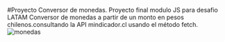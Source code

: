 #Proyecto Conversor de monedas.
Proyecto final modulo JS para desafio LATAM
Conversor de monedas a partir de un monto en pesos chilenos.consultando la API mindicador.cl usando el método fetch.
![monedas](https://github.com/EdgardJonh/Proyecto_Conversor_Monedas/assets/49925284/bf867831-0d72-46b5-b5ac-e4ce2e00ae77)
